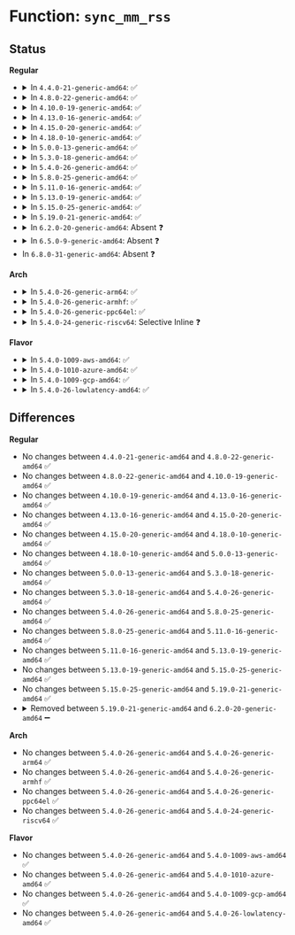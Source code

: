 # Function: <code>sync_mm_rss</code>

## Status
<b>Regular</b>
<ul>
<li>
<details>
<summary>In <code>4.4.0-21-generic-amd64</code>: ✅</summary>

```c
void sync_mm_rss(struct mm_struct * mm)
```

```json
{
  "name": "sync_mm_rss",
  "collision_type": "Unique Global",
  "inline_type": "No",
  "funcs": [
    {
      "addr": 18446744071580666224,
      "name": "sync_mm_rss",
      "external": true,
      "loc": "mm/memory.c:137",
      "file": "mm/memory.c",
      "inline": "seen, unknown",
      "caller_inline": [],
      "caller_func": [
        "kernel/exit.c:do_exit",
        "kernel/exit.c:do_exit",
        "mm/mmu_context.c:unuse_mm",
        "mm/memory.c:unmap_page_range",
        "mm/memory.c:handle_mm_fault",
        "mm/memory.c:copy_page_range"
      ]
    }
  ],
  "symbols": [
    {
      "addr": 18446744071580666224,
      "name": "sync_mm_rss",
      "section": ".text",
      "bind": "STB_GLOBAL",
      "size": 94
    }
  ]
}
```
</details>
</li>
<li>
<details>
<summary>In <code>4.8.0-22-generic-amd64</code>: ✅</summary>

```c
void sync_mm_rss(struct mm_struct * mm)
```

```json
{
  "name": "sync_mm_rss",
  "collision_type": "Unique Global",
  "inline_type": "No",
  "funcs": [
    {
      "addr": 18446744071580776224,
      "name": "sync_mm_rss",
      "external": true,
      "loc": "mm/memory.c:140",
      "file": "mm/memory.c",
      "inline": "seen, unknown",
      "caller_inline": [],
      "caller_func": [
        "kernel/exit.c:do_exit",
        "kernel/exit.c:do_exit",
        "mm/mmu_context.c:unuse_mm",
        "mm/memory.c:handle_mm_fault",
        "mm/memory.c:unmap_page_range",
        "mm/memory.c:copy_page_range",
        "mm/madvise.c:madvise_free_pte_range"
      ]
    }
  ],
  "symbols": [
    {
      "addr": 18446744071580776224,
      "name": "sync_mm_rss",
      "section": ".text",
      "bind": "STB_GLOBAL",
      "size": 94
    }
  ]
}
```
</details>
</li>
<li>
<details>
<summary>In <code>4.10.0-19-generic-amd64</code>: ✅</summary>

```c
void sync_mm_rss(struct mm_struct * mm)
```

```json
{
  "name": "sync_mm_rss",
  "collision_type": "Unique Global",
  "inline_type": "No",
  "funcs": [
    {
      "addr": 18446744071580841008,
      "name": "sync_mm_rss",
      "external": true,
      "loc": "mm/memory.c:140",
      "file": "mm/memory.c",
      "inline": "seen, unknown",
      "caller_inline": [],
      "caller_func": [
        "kernel/exit.c:do_exit",
        "kernel/exit.c:do_exit",
        "mm/mmu_context.c:unuse_mm",
        "mm/memory.c:handle_mm_fault",
        "mm/memory.c:unmap_page_range",
        "mm/memory.c:copy_page_range",
        "mm/madvise.c:madvise_free_pte_range"
      ]
    }
  ],
  "symbols": [
    {
      "addr": 18446744071580841008,
      "name": "sync_mm_rss",
      "section": ".text",
      "bind": "STB_GLOBAL",
      "size": 94
    }
  ]
}
```
</details>
</li>
<li>
<details>
<summary>In <code>4.13.0-16-generic-amd64</code>: ✅</summary>

```c
void sync_mm_rss(struct mm_struct * mm)
```

```json
{
  "name": "sync_mm_rss",
  "collision_type": "Unique Global",
  "inline_type": "No",
  "funcs": [
    {
      "addr": 18446744071580886336,
      "name": "sync_mm_rss",
      "external": true,
      "loc": "mm/memory.c:144",
      "file": "mm/memory.c",
      "inline": "seen, unknown",
      "caller_inline": [],
      "caller_func": [
        "kernel/exit.c:do_exit",
        "kernel/exit.c:do_exit",
        "mm/mmu_context.c:unuse_mm",
        "mm/memory.c:copy_page_range",
        "mm/madvise.c:madvise_free_pte_range"
      ]
    }
  ],
  "symbols": [
    {
      "addr": 18446744071580886336,
      "name": "sync_mm_rss",
      "section": ".text",
      "bind": "STB_GLOBAL",
      "size": 94
    }
  ]
}
```
</details>
</li>
<li>
<details>
<summary>In <code>4.15.0-20-generic-amd64</code>: ✅</summary>

```c
void sync_mm_rss(struct mm_struct * mm)
```

```json
{
  "name": "sync_mm_rss",
  "collision_type": "Unique Global",
  "inline_type": "No",
  "funcs": [
    {
      "addr": 18446744071580980480,
      "name": "sync_mm_rss",
      "external": true,
      "loc": "mm/memory.c:145",
      "file": "mm/memory.c",
      "inline": "seen, unknown",
      "caller_inline": [],
      "caller_func": [
        "kernel/exit.c:do_exit",
        "kernel/exit.c:do_exit",
        "mm/mmu_context.c:unuse_mm",
        "mm/memory.c:copy_pte_range",
        "mm/madvise.c:madvise_free_pte_range"
      ]
    }
  ],
  "symbols": [
    {
      "addr": 18446744071580980480,
      "name": "sync_mm_rss",
      "section": ".text",
      "bind": "STB_GLOBAL",
      "size": 94
    }
  ]
}
```
</details>
</li>
<li>
<details>
<summary>In <code>4.18.0-10-generic-amd64</code>: ✅</summary>

```c
void sync_mm_rss(struct mm_struct * mm)
```

```json
{
  "name": "sync_mm_rss",
  "collision_type": "Unique Global",
  "inline_type": "No",
  "funcs": [
    {
      "addr": 18446744071581115296,
      "name": "sync_mm_rss",
      "external": true,
      "loc": "mm/memory.c:144",
      "file": "mm/memory.c",
      "inline": "seen, unknown",
      "caller_inline": [],
      "caller_func": [
        "kernel/exit.c:do_exit",
        "kernel/exit.c:do_exit",
        "mm/mmu_context.c:unuse_mm",
        "mm/memory.c:handle_mm_fault",
        "mm/madvise.c:madvise_free_pte_range"
      ]
    }
  ],
  "symbols": [
    {
      "addr": 18446744071581115296,
      "name": "sync_mm_rss",
      "section": ".text",
      "bind": "STB_GLOBAL",
      "size": 94
    }
  ]
}
```
</details>
</li>
<li>
<details>
<summary>In <code>5.0.0-13-generic-amd64</code>: ✅</summary>

```c
void sync_mm_rss(struct mm_struct * mm)
```

```json
{
  "name": "sync_mm_rss",
  "collision_type": "Unique Global",
  "inline_type": "No",
  "funcs": [
    {
      "addr": 18446744071581194736,
      "name": "sync_mm_rss",
      "external": true,
      "loc": "mm/memory.c:144",
      "file": "mm/memory.c",
      "inline": "seen, unknown",
      "caller_inline": [],
      "caller_func": [
        "kernel/exit.c:do_exit",
        "kernel/exit.c:do_exit",
        "mm/mmu_context.c:unuse_mm",
        "mm/memory.c:handle_mm_fault",
        "mm/madvise.c:madvise_free_pte_range"
      ]
    }
  ],
  "symbols": [
    {
      "addr": 18446744071581194736,
      "name": "sync_mm_rss",
      "section": ".text",
      "bind": "STB_GLOBAL",
      "size": 94
    }
  ]
}
```
</details>
</li>
<li>
<details>
<summary>In <code>5.3.0-18-generic-amd64</code>: ✅</summary>

```c
void sync_mm_rss(struct mm_struct * mm)
```

```json
{
  "name": "sync_mm_rss",
  "collision_type": "Unique Global",
  "inline_type": "No",
  "funcs": [
    {
      "addr": 18446744071581267664,
      "name": "sync_mm_rss",
      "external": true,
      "loc": "mm/memory.c:146",
      "file": "mm/memory.c",
      "inline": "seen, unknown",
      "caller_inline": [],
      "caller_func": [
        "kernel/exit.c:do_exit",
        "kernel/exit.c:do_exit",
        "mm/mmu_context.c:unuse_mm",
        "mm/memory.c:handle_mm_fault",
        "mm/madvise.c:madvise_free_pte_range"
      ]
    }
  ],
  "symbols": [
    {
      "addr": 18446744071581267664,
      "name": "sync_mm_rss",
      "section": ".text",
      "bind": "STB_GLOBAL",
      "size": 97
    }
  ]
}
```
</details>
</li>
<li>
<details>
<summary>In <code>5.4.0-26-generic-amd64</code>: ✅</summary>

```c
void sync_mm_rss(struct mm_struct * mm)
```

```json
{
  "name": "sync_mm_rss",
  "collision_type": "Unique Global",
  "inline_type": "No",
  "funcs": [
    {
      "addr": 18446744071581326448,
      "name": "sync_mm_rss",
      "external": true,
      "loc": "mm/memory.c:146",
      "file": "mm/memory.c",
      "inline": "seen, unknown",
      "caller_inline": [],
      "caller_func": [
        "kernel/exit.c:do_exit",
        "kernel/exit.c:do_exit",
        "mm/mmu_context.c:unuse_mm",
        "mm/memory.c:handle_mm_fault",
        "mm/madvise.c:madvise_free_pte_range"
      ]
    }
  ],
  "symbols": [
    {
      "addr": 18446744071581326448,
      "name": "sync_mm_rss",
      "section": ".text",
      "bind": "STB_GLOBAL",
      "size": 97
    }
  ]
}
```
</details>
</li>
<li>
<details>
<summary>In <code>5.8.0-25-generic-amd64</code>: ✅</summary>

```c
void sync_mm_rss(struct mm_struct * mm)
```

```json
{
  "name": "sync_mm_rss",
  "collision_type": "Unique Global",
  "inline_type": "No",
  "funcs": [
    {
      "addr": 18446744071581522432,
      "name": "sync_mm_rss",
      "external": true,
      "loc": "mm/memory.c:164",
      "file": "mm/memory.c",
      "inline": "seen, unknown",
      "caller_inline": [],
      "caller_func": [
        "kernel/exit.c:do_exit",
        "kernel/exit.c:exit_mm",
        "kernel/kthread.c:kthread_unuse_mm",
        "mm/memory.c:handle_mm_fault",
        "mm/memory.c:zap_pte_range",
        "mm/memory.c:copy_pte_range",
        "mm/madvise.c:madvise_free_pte_range",
        "fs/exec.c:exec_mmap"
      ]
    }
  ],
  "symbols": [
    {
      "addr": 18446744071581522432,
      "name": "sync_mm_rss",
      "section": ".text",
      "bind": "STB_GLOBAL",
      "size": 226
    }
  ]
}
```
</details>
</li>
<li>
<details>
<summary>In <code>5.11.0-16-generic-amd64</code>: ✅</summary>

```c
void sync_mm_rss(struct mm_struct * mm)
```

```json
{
  "name": "sync_mm_rss",
  "collision_type": "Unique Global",
  "inline_type": "No",
  "funcs": [
    {
      "addr": 18446744071581566624,
      "name": "sync_mm_rss",
      "external": true,
      "loc": "mm/memory.c:166",
      "file": "mm/memory.c",
      "inline": "seen, unknown",
      "caller_inline": [],
      "caller_func": [
        "kernel/exit.c:do_exit",
        "kernel/exit.c:exit_mm",
        "kernel/kthread.c:kthread_unuse_mm",
        "mm/memory.c:handle_mm_fault",
        "mm/memory.c:zap_pte_range",
        "mm/memory.c:copy_pte_range",
        "mm/madvise.c:madvise_free_pte_range",
        "fs/exec.c:exec_mmap"
      ]
    }
  ],
  "symbols": [
    {
      "addr": 18446744071581566624,
      "name": "sync_mm_rss",
      "section": ".text",
      "bind": "STB_GLOBAL",
      "size": 187
    }
  ]
}
```
</details>
</li>
<li>
<details>
<summary>In <code>5.13.0-19-generic-amd64</code>: ✅</summary>

```c
void sync_mm_rss(struct mm_struct * mm)
```

```json
{
  "name": "sync_mm_rss",
  "collision_type": "Unique Global",
  "inline_type": "No",
  "funcs": [
    {
      "addr": 18446744071581588928,
      "name": "sync_mm_rss",
      "external": true,
      "loc": "mm/memory.c:178",
      "file": "mm/memory.c",
      "inline": "seen, unknown",
      "caller_inline": [],
      "caller_func": [
        "kernel/exit.c:do_exit",
        "kernel/exit.c:exit_mm",
        "kernel/kthread.c:kthread_unuse_mm",
        "mm/memory.c:handle_mm_fault",
        "mm/memory.c:zap_pte_range",
        "mm/memory.c:copy_pte_range",
        "mm/madvise.c:madvise_free_pte_range",
        "fs/exec.c:exec_mmap"
      ]
    }
  ],
  "symbols": [
    {
      "addr": 18446744071581588928,
      "name": "sync_mm_rss",
      "section": ".text",
      "bind": "STB_GLOBAL",
      "size": 187
    }
  ]
}
```
</details>
</li>
<li>
<details>
<summary>In <code>5.15.0-25-generic-amd64</code>: ✅</summary>

```c
void sync_mm_rss(struct mm_struct * mm)
```

```json
{
  "name": "sync_mm_rss",
  "collision_type": "Unique Global",
  "inline_type": "No",
  "funcs": [
    {
      "addr": 18446744071581855584,
      "name": "sync_mm_rss",
      "external": true,
      "loc": "mm/memory.c:177",
      "file": "mm/memory.c",
      "inline": "seen, unknown",
      "caller_inline": [],
      "caller_func": [
        "kernel/exit.c:do_exit",
        "kernel/exit.c:exit_mm",
        "kernel/kthread.c:kthread_unuse_mm",
        "mm/memory.c:handle_mm_fault",
        "mm/memory.c:zap_pte_range",
        "mm/memory.c:copy_pte_range",
        "mm/madvise.c:madvise_free_pte_range",
        "fs/exec.c:exec_mmap"
      ]
    }
  ],
  "symbols": [
    {
      "addr": 18446744071581855584,
      "name": "sync_mm_rss",
      "section": ".text",
      "bind": "STB_GLOBAL",
      "size": 308
    }
  ]
}
```
</details>
</li>
<li>
<details>
<summary>In <code>5.19.0-21-generic-amd64</code>: ✅</summary>

```c
void sync_mm_rss(struct mm_struct * mm)
```

```json
{
  "name": "sync_mm_rss",
  "collision_type": "Unique Global",
  "inline_type": "No",
  "funcs": [
    {
      "addr": 18446744071582250096,
      "name": "sync_mm_rss",
      "external": true,
      "loc": "mm/memory.c:181",
      "file": "mm/memory.c",
      "inline": "seen, unknown",
      "caller_inline": [],
      "caller_func": [
        "kernel/exit.c:do_exit",
        "kernel/exit.c:exit_mm",
        "kernel/kthread.c:kthread_unuse_mm",
        "mm/memory.c:handle_mm_fault",
        "mm/memory.c:zap_pte_range",
        "mm/memory.c:copy_pte_range",
        "mm/madvise.c:madvise_free_pte_range",
        "fs/exec.c:exec_mmap"
      ]
    }
  ],
  "symbols": [
    {
      "addr": 18446744071582250096,
      "name": "sync_mm_rss",
      "section": ".text",
      "bind": "STB_GLOBAL",
      "size": 350
    }
  ]
}
```
</details>
</li>
<li>
<details>
<summary>In <code>6.2.0-20-generic-amd64</code>: Absent ❓</summary>

```json
{
  "name": "sync_mm_rss",
  "collision_type": "Static Duplication",
  "inline_type": "Full",
  "funcs": [
    {
      "addr": 0,
      "name": "sync_mm_rss",
      "external": false,
      "loc": "include/linux/mm.h:2292",
      "file": "kernel/exit.c",
      "inline": "declared, inlined",
      "caller_inline": [],
      "caller_func": []
    },
    {
      "addr": 0,
      "name": "sync_mm_rss",
      "external": false,
      "loc": "include/linux/mm.h:2292",
      "file": "kernel/kthread.c",
      "inline": "declared, inlined",
      "caller_inline": [],
      "caller_func": []
    },
    {
      "addr": 0,
      "name": "sync_mm_rss",
      "external": false,
      "loc": "include/linux/mm.h:2292",
      "file": "mm/memory.c",
      "inline": "declared, inlined",
      "caller_inline": [],
      "caller_func": []
    },
    {
      "addr": 0,
      "name": "sync_mm_rss",
      "external": false,
      "loc": "include/linux/mm.h:2292",
      "file": "mm/madvise.c",
      "inline": "declared, inlined",
      "caller_inline": [],
      "caller_func": []
    },
    {
      "addr": 0,
      "name": "sync_mm_rss",
      "external": false,
      "loc": "include/linux/mm.h:2292",
      "file": "fs/exec.c",
      "inline": "declared, inlined",
      "caller_inline": [],
      "caller_func": []
    }
  ],
  "symbols": []
}
```
</details>
</li>
<li>
<details>
<summary>In <code>6.5.0-9-generic-amd64</code>: Absent ❓</summary>

```json
{
  "name": "sync_mm_rss",
  "collision_type": "Static Duplication",
  "inline_type": "Full",
  "funcs": [
    {
      "addr": 0,
      "name": "sync_mm_rss",
      "external": false,
      "loc": "include/linux/mm.h:2612",
      "file": "kernel/exit.c",
      "inline": "declared, inlined",
      "caller_inline": [],
      "caller_func": []
    },
    {
      "addr": 0,
      "name": "sync_mm_rss",
      "external": false,
      "loc": "include/linux/mm.h:2612",
      "file": "kernel/kthread.c",
      "inline": "declared, inlined",
      "caller_inline": [],
      "caller_func": []
    },
    {
      "addr": 0,
      "name": "sync_mm_rss",
      "external": false,
      "loc": "include/linux/mm.h:2612",
      "file": "mm/memory.c",
      "inline": "declared, inlined",
      "caller_inline": [],
      "caller_func": []
    },
    {
      "addr": 0,
      "name": "sync_mm_rss",
      "external": false,
      "loc": "include/linux/mm.h:2612",
      "file": "mm/madvise.c",
      "inline": "declared, inlined",
      "caller_inline": [],
      "caller_func": []
    },
    {
      "addr": 0,
      "name": "sync_mm_rss",
      "external": false,
      "loc": "include/linux/mm.h:2612",
      "file": "fs/exec.c",
      "inline": "declared, inlined",
      "caller_inline": [],
      "caller_func": []
    }
  ],
  "symbols": []
}
```
</details>
</li>
<li>
In <code>6.8.0-31-generic-amd64</code>: Absent ❓
</li>
</ul>
<b>Arch</b>
<ul>
<li>
<details>
<summary>In <code>5.4.0-26-generic-arm64</code>: ✅</summary>

```c
void sync_mm_rss(struct mm_struct * mm)
```

```json
{
  "name": "sync_mm_rss",
  "collision_type": "Unique Global",
  "inline_type": "No",
  "funcs": [
    {
      "addr": 18446603336492733232,
      "name": "sync_mm_rss",
      "external": true,
      "loc": "mm/memory.c:146",
      "file": "mm/memory.c",
      "inline": "seen, unknown",
      "caller_inline": [],
      "caller_func": [
        "kernel/exit.c:do_exit",
        "kernel/exit.c:do_exit",
        "mm/mmu_context.c:unuse_mm",
        "mm/memory.c:handle_mm_fault",
        "mm/memory.c:unmap_page_range",
        "mm/memory.c:copy_pte_range",
        "mm/madvise.c:madvise_free_pte_range"
      ]
    }
  ],
  "symbols": [
    {
      "addr": 18446603336492733232,
      "name": "sync_mm_rss",
      "section": ".text",
      "bind": "STB_GLOBAL",
      "size": 132
    }
  ]
}
```
</details>
</li>
<li>
<details>
<summary>In <code>5.4.0-26-generic-armhf</code>: ✅</summary>

```c
void sync_mm_rss(struct mm_struct * mm)
```

```json
{
  "name": "sync_mm_rss",
  "collision_type": "Unique Global",
  "inline_type": "No",
  "funcs": [
    {
      "addr": 3226563476,
      "name": "sync_mm_rss",
      "external": true,
      "loc": "mm/memory.c:146",
      "file": "mm/memory.c",
      "inline": "seen, unknown",
      "caller_inline": [],
      "caller_func": [
        "kernel/exit.c:do_exit",
        "kernel/exit.c:do_exit",
        "mm/mmu_context.c:unuse_mm",
        "mm/memory.c:handle_mm_fault",
        "mm/memory.c:unmap_page_range",
        "mm/memory.c:copy_pte_range",
        "mm/madvise.c:madvise_free_pte_range"
      ]
    }
  ],
  "symbols": [
    {
      "addr": 3226563476,
      "name": "sync_mm_rss",
      "section": ".text",
      "bind": "STB_GLOBAL",
      "size": 144
    }
  ]
}
```
</details>
</li>
<li>
<details>
<summary>In <code>5.4.0-26-generic-ppc64el</code>: ✅</summary>

```c
void sync_mm_rss(struct mm_struct * mm)
```

```json
{
  "name": "sync_mm_rss",
  "collision_type": "Unique Global",
  "inline_type": "No",
  "funcs": [
    {
      "addr": 13835058055286080256,
      "name": "sync_mm_rss",
      "external": true,
      "loc": "mm/memory.c:146",
      "file": "mm/memory.c",
      "inline": "seen, unknown",
      "caller_inline": [],
      "caller_func": [
        "kernel/exit.c:do_exit",
        "kernel/exit.c:do_exit",
        "mm/mmu_context.c:unuse_mm",
        "mm/memory.c:handle_mm_fault",
        "mm/memory.c:zap_pte_range",
        "mm/memory.c:copy_pte_range",
        "mm/madvise.c:madvise_free_pte_range"
      ]
    }
  ],
  "symbols": [
    {
      "addr": 13835058055286080256,
      "name": "sync_mm_rss",
      "section": ".text",
      "bind": "STB_GLOBAL",
      "size": 116
    }
  ]
}
```
</details>
</li>
<li>
<details>
<summary>In <code>5.4.0-24-generic-riscv64</code>: Selective Inline ❓</summary>

```c
void sync_mm_rss(struct mm_struct * mm)
```

```json
{
  "name": "sync_mm_rss",
  "collision_type": "Unique Global",
  "inline_type": "Selective",
  "funcs": [
    {
      "addr": 18446743936272735198,
      "name": "sync_mm_rss",
      "external": true,
      "loc": "mm/memory.c:146",
      "file": "mm/memory.c",
      "inline": "not declared, inlined",
      "caller_inline": [
        "mm/memory.c:handle_mm_fault",
        "mm/memory.c:unmap_page_range",
        "mm/memory.c:copy_page_range"
      ],
      "caller_func": [
        "kernel/exit.c:do_exit",
        "kernel/exit.c:do_exit",
        "mm/mmu_context.c:unuse_mm",
        "mm/madvise.c:madvise_free_pte_range"
      ]
    }
  ],
  "symbols": [
    {
      "addr": 18446743936272722274,
      "name": "sync_mm_rss",
      "section": ".text",
      "bind": "STB_GLOBAL",
      "size": 80
    }
  ]
}
```
</details>
</li>
</ul>
<b>Flavor</b>
<ul>
<li>
<details>
<summary>In <code>5.4.0-1009-aws-amd64</code>: ✅</summary>

```c
void sync_mm_rss(struct mm_struct * mm)
```

```json
{
  "name": "sync_mm_rss",
  "collision_type": "Unique Global",
  "inline_type": "No",
  "funcs": [
    {
      "addr": 18446744071581295296,
      "name": "sync_mm_rss",
      "external": true,
      "loc": "mm/memory.c:146",
      "file": "mm/memory.c",
      "inline": "seen, unknown",
      "caller_inline": [],
      "caller_func": [
        "kernel/exit.c:do_exit",
        "kernel/exit.c:do_exit",
        "mm/mmu_context.c:unuse_mm",
        "mm/memory.c:handle_mm_fault",
        "mm/madvise.c:madvise_free_pte_range"
      ]
    }
  ],
  "symbols": [
    {
      "addr": 18446744071581295296,
      "name": "sync_mm_rss",
      "section": ".text",
      "bind": "STB_GLOBAL",
      "size": 97
    }
  ]
}
```
</details>
</li>
<li>
<details>
<summary>In <code>5.4.0-1010-azure-amd64</code>: ✅</summary>

```c
void sync_mm_rss(struct mm_struct * mm)
```

```json
{
  "name": "sync_mm_rss",
  "collision_type": "Unique Global",
  "inline_type": "No",
  "funcs": [
    {
      "addr": 18446744071581239632,
      "name": "sync_mm_rss",
      "external": true,
      "loc": "mm/memory.c:146",
      "file": "mm/memory.c",
      "inline": "seen, unknown",
      "caller_inline": [],
      "caller_func": [
        "kernel/exit.c:do_exit",
        "kernel/exit.c:do_exit",
        "mm/mmu_context.c:unuse_mm",
        "mm/memory.c:handle_mm_fault",
        "mm/memory.c:zap_pte_range",
        "mm/memory.c:copy_pte_range",
        "mm/madvise.c:madvise_free_pte_range"
      ]
    }
  ],
  "symbols": [
    {
      "addr": 18446744071581239632,
      "name": "sync_mm_rss",
      "section": ".text",
      "bind": "STB_GLOBAL",
      "size": 97
    }
  ]
}
```
</details>
</li>
<li>
<details>
<summary>In <code>5.4.0-1009-gcp-amd64</code>: ✅</summary>

```c
void sync_mm_rss(struct mm_struct * mm)
```

```json
{
  "name": "sync_mm_rss",
  "collision_type": "Unique Global",
  "inline_type": "No",
  "funcs": [
    {
      "addr": 18446744071581286496,
      "name": "sync_mm_rss",
      "external": true,
      "loc": "mm/memory.c:146",
      "file": "mm/memory.c",
      "inline": "seen, unknown",
      "caller_inline": [],
      "caller_func": [
        "kernel/exit.c:do_exit",
        "kernel/exit.c:do_exit",
        "mm/mmu_context.c:unuse_mm",
        "mm/memory.c:handle_mm_fault",
        "mm/madvise.c:madvise_free_pte_range"
      ]
    }
  ],
  "symbols": [
    {
      "addr": 18446744071581286496,
      "name": "sync_mm_rss",
      "section": ".text",
      "bind": "STB_GLOBAL",
      "size": 97
    }
  ]
}
```
</details>
</li>
<li>
<details>
<summary>In <code>5.4.0-26-lowlatency-amd64</code>: ✅</summary>

```c
void sync_mm_rss(struct mm_struct * mm)
```

```json
{
  "name": "sync_mm_rss",
  "collision_type": "Unique Global",
  "inline_type": "No",
  "funcs": [
    {
      "addr": 18446744071581350640,
      "name": "sync_mm_rss",
      "external": true,
      "loc": "mm/memory.c:146",
      "file": "mm/memory.c",
      "inline": "seen, unknown",
      "caller_inline": [],
      "caller_func": [
        "kernel/exit.c:do_exit",
        "kernel/exit.c:do_exit",
        "mm/mmu_context.c:unuse_mm",
        "mm/memory.c:handle_mm_fault",
        "mm/madvise.c:madvise_free_pte_range"
      ]
    }
  ],
  "symbols": [
    {
      "addr": 18446744071581350640,
      "name": "sync_mm_rss",
      "section": ".text",
      "bind": "STB_GLOBAL",
      "size": 97
    }
  ]
}
```
</details>
</li>
</ul>

## Differences
<b>Regular</b>
<ul>
<li>
No changes between <code>4.4.0-21-generic-amd64</code> and <code>4.8.0-22-generic-amd64</code> ✅
</li>
<li>
No changes between <code>4.8.0-22-generic-amd64</code> and <code>4.10.0-19-generic-amd64</code> ✅
</li>
<li>
No changes between <code>4.10.0-19-generic-amd64</code> and <code>4.13.0-16-generic-amd64</code> ✅
</li>
<li>
No changes between <code>4.13.0-16-generic-amd64</code> and <code>4.15.0-20-generic-amd64</code> ✅
</li>
<li>
No changes between <code>4.15.0-20-generic-amd64</code> and <code>4.18.0-10-generic-amd64</code> ✅
</li>
<li>
No changes between <code>4.18.0-10-generic-amd64</code> and <code>5.0.0-13-generic-amd64</code> ✅
</li>
<li>
No changes between <code>5.0.0-13-generic-amd64</code> and <code>5.3.0-18-generic-amd64</code> ✅
</li>
<li>
No changes between <code>5.3.0-18-generic-amd64</code> and <code>5.4.0-26-generic-amd64</code> ✅
</li>
<li>
No changes between <code>5.4.0-26-generic-amd64</code> and <code>5.8.0-25-generic-amd64</code> ✅
</li>
<li>
No changes between <code>5.8.0-25-generic-amd64</code> and <code>5.11.0-16-generic-amd64</code> ✅
</li>
<li>
No changes between <code>5.11.0-16-generic-amd64</code> and <code>5.13.0-19-generic-amd64</code> ✅
</li>
<li>
No changes between <code>5.13.0-19-generic-amd64</code> and <code>5.15.0-25-generic-amd64</code> ✅
</li>
<li>
No changes between <code>5.15.0-25-generic-amd64</code> and <code>5.19.0-21-generic-amd64</code> ✅
</li>
<li>
<details>
<summary>Removed between <code>5.19.0-21-generic-amd64</code> and <code>6.2.0-20-generic-amd64</code> ➖</summary>

```c
void sync_mm_rss(struct mm_struct * mm)
```
</details>
</li>
</ul>
<b>Arch</b>
<ul>
<li>
No changes between <code>5.4.0-26-generic-amd64</code> and <code>5.4.0-26-generic-arm64</code> ✅
</li>
<li>
No changes between <code>5.4.0-26-generic-amd64</code> and <code>5.4.0-26-generic-armhf</code> ✅
</li>
<li>
No changes between <code>5.4.0-26-generic-amd64</code> and <code>5.4.0-26-generic-ppc64el</code> ✅
</li>
<li>
No changes between <code>5.4.0-26-generic-amd64</code> and <code>5.4.0-24-generic-riscv64</code> ✅
</li>
</ul>
<b>Flavor</b>
<ul>
<li>
No changes between <code>5.4.0-26-generic-amd64</code> and <code>5.4.0-1009-aws-amd64</code> ✅
</li>
<li>
No changes between <code>5.4.0-26-generic-amd64</code> and <code>5.4.0-1010-azure-amd64</code> ✅
</li>
<li>
No changes between <code>5.4.0-26-generic-amd64</code> and <code>5.4.0-1009-gcp-amd64</code> ✅
</li>
<li>
No changes between <code>5.4.0-26-generic-amd64</code> and <code>5.4.0-26-lowlatency-amd64</code> ✅
</li>
</ul>
